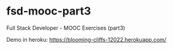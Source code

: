 # fsd-mooc-part3
Full Stack Developer - MOOC Exercises (part3)

Demo in heroku: https://blooming-cliffs-12022.herokuapp.com/